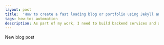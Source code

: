 ```yaml
---
layout: post
title:  "How to create a fast loading blog or portfolio using Jekyll and auto deploy using github actions"
tags: how-tos automation 
description: As part of my work, I need to build backend services and attach it to frontend, and for this I use docker containers `docker-compose` to make life easier during development. But I have always faced some problems with that approach, specially with UI frameworks like ReactJs which uses hotloading during development phase. Previously, I have not been doing it correctly, I was just building the API in a container, then I run `npm start` locally to run the development server and connect to the backend api and have a headacheless development time. But, finally I have had come to have the time and effort to research and come to the most optimized way to have a better development dockerized environment.
---
```


New blog post
